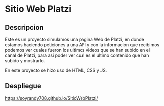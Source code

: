 # Sitio Web Platzi 
## Descripcion
Este es un proyecto simulamos una pagina Web de Platzi, en donde estamos haciendo peticiones a una API y con la informacion que recibimos podemos ver cuales fueron los ultimos videos que se han subido en el canal de Platzi, para asi poder ver cual es el ultimo contenido que han subido y mostrarlo. 

En este proyecto se hizo uso de HTML, CSS y JS.

## Despliegue
https://soyrandy708.github.io/SitioWebPlatzi/
